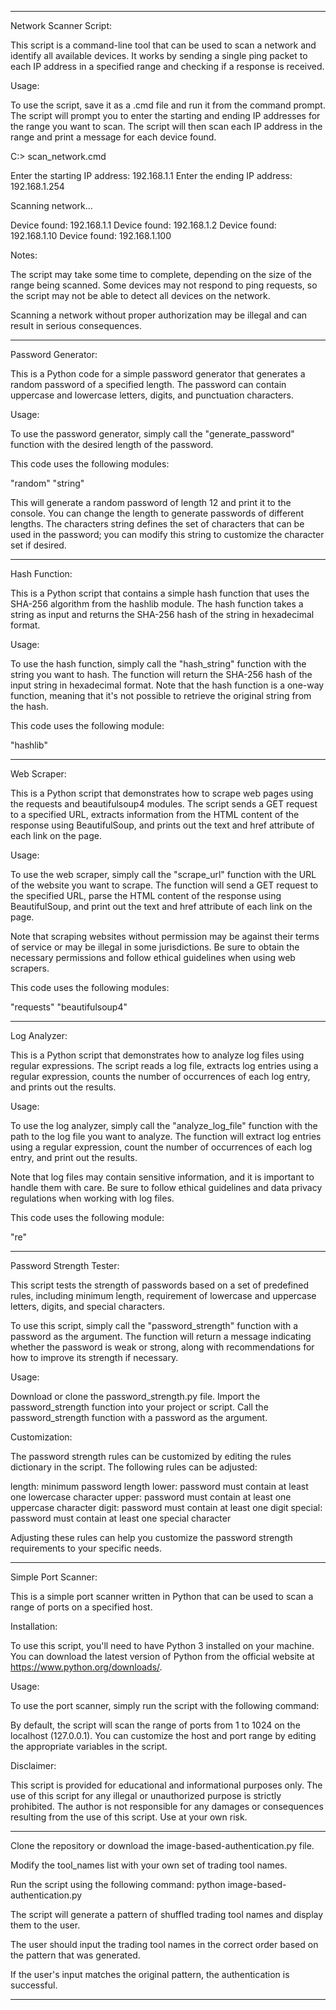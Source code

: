----------------------------------------------------------------------------------------------------------------------------------------------------------------------------------------------------------------------------
Network Scanner Script:

This script is a command-line tool that can be used to scan a network and identify all available devices. It works by sending a single ping packet to each IP address in a specified range and checking if a response is received.

Usage:

To use the script, save it as a .cmd file and run it from the command prompt. The script will prompt you to enter the starting and ending IP addresses for the range you want to scan. The script will then scan each IP address in the range and print a message for each device found.

C:\> scan_network.cmd

Enter the starting IP address: 192.168.1.1
Enter the ending IP address: 192.168.1.254

Scanning network...

Device found: 192.168.1.1
Device found: 192.168.1.2
Device found: 192.168.1.10
Device found: 192.168.1.100

Notes:

The script may take some time to complete, depending on the size of the range being scanned.
Some devices may not respond to ping requests, so the script may not be able to detect all devices on the network.

Scanning a network without proper authorization may be illegal and can result in serious consequences.

----------------------------------------------------------------------------------------------------------------------------------------------------------------------------------------------------------------------------
Password Generator:

This is a Python code for a simple password generator that generates a random password of a specified length. The password can contain uppercase and lowercase letters, digits, and punctuation characters.

Usage:

To use the password generator, simply call the "generate_password" function with the desired length of the password.

This code uses the following modules:

"random"
"string"

This will generate a random password of length 12 and print it to the console. You can change the length to generate passwords of different lengths. The characters string defines the set of characters that can be used in the password; you can modify this string to customize the character set if desired.

----------------------------------------------------------------------------------------------------------------------------------------------------------------------------------------------------------------------------
Hash Function:

This is a Python script that contains a simple hash function that uses the SHA-256 algorithm from the hashlib module. The hash function takes a string as input and returns the SHA-256 hash of the string in hexadecimal format.

Usage:

To use the hash function, simply call the "hash_string" function with the string you want to hash. The function will return the SHA-256 hash of the input string in hexadecimal format. Note that the hash function is a one-way function, meaning that it's not possible to retrieve the original string from the hash.

This code uses the following module:

"hashlib"

----------------------------------------------------------------------------------------------------------------------------------------------------------------------------------------------------------------------------
Web Scraper:

This is a Python script that demonstrates how to scrape web pages using the requests and beautifulsoup4 modules. The script sends a GET request to a specified URL, extracts information from the HTML content of the response using BeautifulSoup, and prints out the text and href attribute of each link on the page.

Usage:

To use the web scraper, simply call the "scrape_url" function with the URL of the website you want to scrape. The function will send a GET request to the specified URL, parse the HTML content of the response using BeautifulSoup, and print out the text and href attribute of each link on the page.

Note that scraping websites without permission may be against their terms of service or may be illegal in some jurisdictions. Be sure to obtain the necessary permissions and follow ethical guidelines when using web scrapers.

This code uses the following modules:

"requests"
"beautifulsoup4"

----------------------------------------------------------------------------------------------------------------------------------------------------------------------------------------------------------------------------
Log Analyzer:

This is a Python script that demonstrates how to analyze log files using regular expressions. The script reads a log file, extracts log entries using a regular expression, counts the number of occurrences of each log entry, and prints out the results.

Usage:

To use the log analyzer, simply call the "analyze_log_file" function with the path to the log file you want to analyze. The function will extract log entries using a regular expression, count the number of occurrences of each log entry, and print out the results.

Note that log files may contain sensitive information, and it is important to handle them with care. Be sure to follow ethical guidelines and data privacy regulations when working with log files.

This code uses the following module:

"re"

----------------------------------------------------------------------------------------------------------------------------------------------------------------------------------------------------------------------------
Password Strength Tester:

This script tests the strength of passwords based on a set of predefined rules, including minimum length, requirement of lowercase and uppercase letters, digits, and special characters.

To use this script, simply call the "password_strength" function with a password as the argument. The function will return a message indicating whether the password is weak or strong, along with recommendations for how to improve its strength if necessary.

Usage:

Download or clone the password_strength.py file.
Import the password_strength function into your project or script.
Call the password_strength function with a password as the argument.

<!-- Example:

from password_strength import password_strength

password = 'MySecurePassword123!'
result = password_strength(password)
print(result) # output: Password is strong. -->

Customization:

The password strength rules can be customized by editing the rules dictionary in the script. The following rules can be adjusted:

length: minimum password length
lower: password must contain at least one lowercase character
upper: password must contain at least one uppercase character
digit: password must contain at least one digit
special: password must contain at least one special character

Adjusting these rules can help you customize the password strength requirements to your specific needs.

----------------------------------------------------------------------------------------------------------------------------------------------------------------------------------------------------------------------------
Simple Port Scanner:

This is a simple port scanner written in Python that can be used to scan a range of ports on a specified host.

Installation:

To use this script, you'll need to have Python 3 installed on your machine. You can download the latest version of Python from the official website at https://www.python.org/downloads/.

Usage:

To use the port scanner, simply run the script with the following command:

<!-- python port_scanner.py -->

By default, the script will scan the range of ports from 1 to 1024 on the localhost (127.0.0.1). You can customize the host and port range by editing the appropriate variables in the script.

Disclaimer:

This script is provided for educational and informational purposes only. The use of this script for any illegal or unauthorized purpose is strictly prohibited. The author is not responsible for any damages or consequences resulting from the use of this script. Use at your own risk.

----------------------------------------------------------------------------------------------------------------------------------------------------------------------------------------------------------------------------
Clone the repository or download the image-based-authentication.py file.

Modify the tool_names list with your own set of trading tool names.

Run the script using the following command: python image-based-authentication.py

The script will generate a pattern of shuffled trading tool names and display them to the user.

The user should input the trading tool names in the correct order based on the pattern that was generated.

If the user's input matches the original pattern, the authentication is successful.

----------------------------------------------------------------------------------------------------------------------------------------------------------------------------------------------------------------------------
